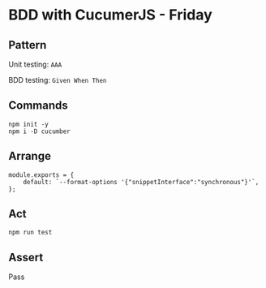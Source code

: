 # BDD with CucumerJS - Friday

## Pattern

Unit testing: `AAA`

BDD testing: `Given When Then`

## Commands

```
npm init -y
npm i -D cucumber
```

## Arrange

```
module.exports = {
    default: `--format-options '{"snippetInterface":"synchronous"}'`,
};
```

## Act

`npm run test`

## Assert

Pass
